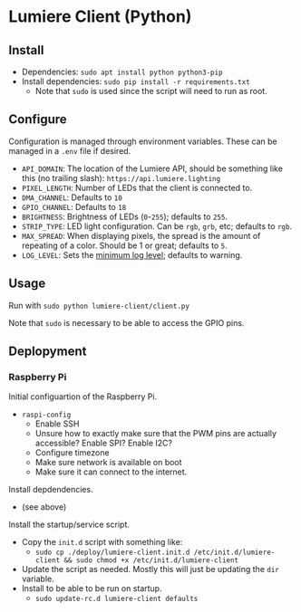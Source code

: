 # Lumiere Client (Python)

## Install

- Dependencies: `sudo apt install python python3-pip`
- Install dependencies: `sudo pip install -r requirements.txt`
    - Note that `sudo` is used since the script will need to run as root.
    
## Configure

Configuration is managed through environment variables.  These can be managed in a `.env` file if desired.

- `API_DOMAIN`: The location of the Lumiere API, should be something like this (no trailing slash): `https://api.lumiere.lighting`
- `PIXEL_LENGTH`: Number of LEDs that the client is connected to.
- `DMA_CHANNEL`: Defaults to `10`
- `GPIO_CHANNEL`: Defaults to `18`
- `BRIGHTNESS`: Brightness of LEDs (`0`-`255`); defaults to `255`.
- `STRIP_TYPE`: LED light configuration.  Can be `rgb`, `grb`, etc; defaults to `rgb`.
- `MAX_SPREAD`: When displaying pixels, the spread is the amount of repeating of a color.  Should be 1 or great; defaults to `5`.
- `LOG_LEVEL`: Sets the [minimum log level](https://docs.python.org/3/library/logging.html#levels); defaults to warning.

## Usage

Run with `sudo python lumiere-client/client.py`

Note that `sudo` is necessary to be able to access the GPIO pins.

## Deplopyment

### Raspberry Pi

Initial configuartion of the Raspberry Pi.

- `raspi-config`
  - Enable SSH
  - Unsure how to exactly make sure that the PWM pins are actually accessible? Enable SPI? Enable I2C?
  - Configure timezone
  - Make sure network is available on boot
  - Make sure it can connect to the internet.

Install depdendencies.

- (see above)

Install the startup/service script.

- Copy the `init.d` script with something like:
   - `sudo cp ./deploy/lumiere-client.init.d /etc/init.d/lumiere-client && sudo chmod +x /etc/init.d/lumiere-client`
- Update the script as needed.  Mostly this will just be updating the `dir` variable.
- Install to be able to be run on startup.
   - `sudo update-rc.d lumiere-client defaults`
